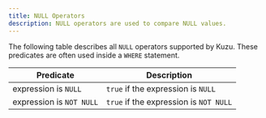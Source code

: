 ```yaml
---
title: NULL Operators
description: NULL operators are used to compare NULL values.
---
```


The following table describes all `NULL` operators supported by Kuzu. These predicates are often used
inside a `WHERE` statement.

| Predicate | Description |
| ----------- | ----------- |
| expression is `NULL` | `true` if the expression is `NULL` |
| expression is `NOT NULL` | `true` if the expression is `NOT NULL` |
